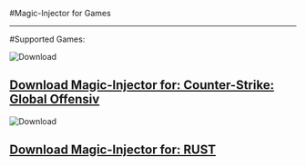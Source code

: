 #Magic-Injector for Games
___
#Supported Games:


![Download](https://cdn3.emoji.gg/emojis/6704_CsGo.png)

## [Download Magic-Injector for: Counter-Strike: Global Offensiv](https://wdfiles.ru/840ca82)

![Download](https://the-rust.ru/wp-content/uploads/2018/08/cropped-c5c2283e4cd8.png)

## [Download Magic-Injector for: RUST](https://wdfiles.ru/8f8831c)
